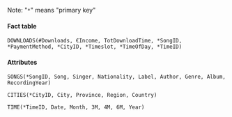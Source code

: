 Note: "`*`" means "primary key"

#### Fact table
```DOWNLOADS(#Downloads, €Income, TotDownloadTime, *SongID, *PaymentMethod, *CityID, *Timeslot, *TimeOfDay, *TimeID)```

#### Attributes

```SONGS(*SongID, Song, Singer, Nationality, Label, Author, Genre, Album, RecordingYear)```

```CITIES(*CityID, City, Province, Region, Country)```

```TIME(*TimeID, Date, Month, 3M, 4M, 6M, Year)```